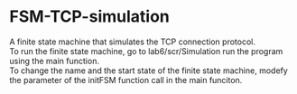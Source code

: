 # FSM-TCP-simulation
A finite state machine that simulates the TCP connection protocol.\
To run the finite state machine, go to lab6/scr/Simulation run the program using the main function.\
To change the name and the start state of the finite state machine, modefy the parameter of the initFSM function call in the main funciton. 
